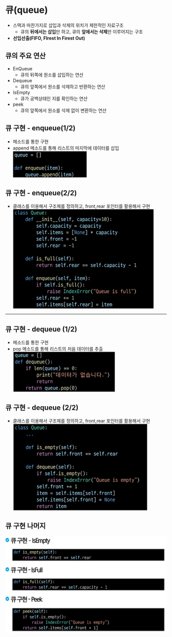 # 큐(queue)
- 스택과 마찬가지로 삽입과 삭제의 위치가 제한적인 자료구조
    - 큐의 **뒤에서는 삽입**만 하고, 큐의 **앞에서는 삭제**만 이루어지는 구조
- **선입선출(FIFO, FIrest In Firest Out)**

## 큐의 주요 연산
- EnQueue
    - 큐의 뒤쪽에 원소를 삽입하는 연산
- Dequeue
    - 큐의 앞쪽에서 원소를 삭제하고 반환하는 연산
- IsEmpty
    - 큐가 공백상태인 지를 확인하는 연산
- peek 
    - 큐의 앞쪽에서 원소를 삭제 없이 변환하는 연산

## 큐 구현 - enqueue(1/2)
- 메소드를 통한 구현
- append 메소드를 통해 리스트의 마지막에 데이터를 삽입
![enqueue](enqueue1.png)
## 큐 구현 - enqueue(2/2)
- 클래스를 이용해서 구조체를 정의하고, front,rear 포인터를 활용해서 구현
![enqueue2](enqueue2.png)
---
## 큐 구현 - dequeue (1/2)
- 메소드를 통한 구현
- pop 메소드를 통해 리스트의 처음 데이터를 추출
![dequeue](dequeue1.png)
## 큐 구현 - dequeue (2/2)
- 클래스를 이용해서 구조체를 정의하고, front,rear 포인터를 활용해서 구현
![dequeue2](dequeue2.png)

## 큐 구현 나머지
![else](else.png)